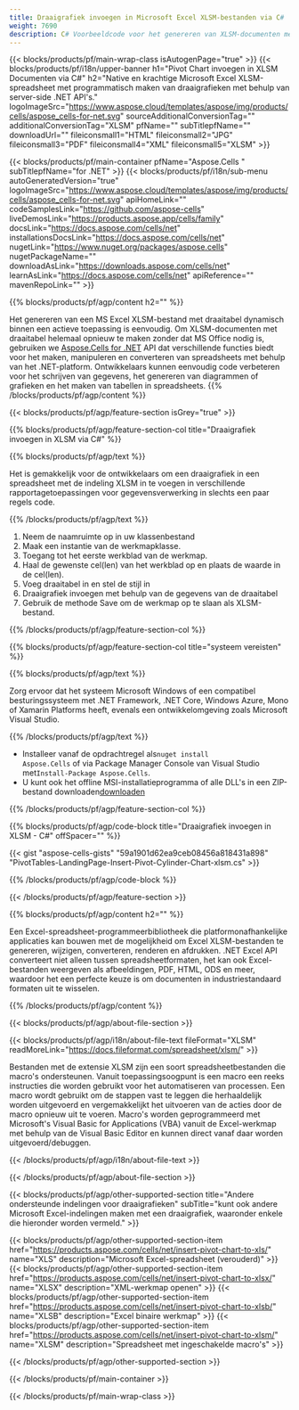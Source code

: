 ```yaml
---
title: Draaigrafiek invoegen in Microsoft Excel XLSM-bestanden via C#
weight: 7690
description: C# Voorbeeldcode voor het genereren van XLSM-documenten met draaigrafiek. Gebruik deze code voor het maken van Micorsoft Excel XLSM-bestanden met draaigrafiek binnen VB.NET, Asp.NET of een op .NET gebaseerde applicatie.
---
```

{{< blocks/products/pf/main-wrap-class isAutogenPage="true" >}}
{{< blocks/products/pf/i18n/upper-banner h1="Pivot Chart invoegen in XLSM Documenten via C#" h2="Native en krachtige Microsoft Excel XLSM-spreadsheet met programmatisch maken van draaigrafieken met behulp van server-side .NET API\'s." logoImageSrc="https://www.aspose.cloud/templates/aspose/img/products/cells/aspose_cells-for-net.svg" sourceAdditionalConversionTag="" additionalConversionTag="XLSM" pfName="" subTitlepfName="" downloadUrl="" fileiconsmall1="HTML" fileiconsmall2="JPG" fileiconsmall3="PDF" fileiconsmall4="XML" fileiconsmall5="XLSM" >}}

{{< blocks/products/pf/main-container pfName="Aspose.Cells " subTitlepfName="for .NET" >}}
{{< blocks/products/pf/i18n/sub-menu autoGeneratedVersion="true" logoImageSrc="https://www.aspose.cloud/templates/aspose/img/products/cells/aspose_cells-for-net.svg" apiHomeLink="" codeSamplesLink="https://github.com/aspose-cells" liveDemosLink="https://products.aspose.app/cells/family" docsLink="https://docs.aspose.com/cells/net" installationsDocsLink="https://docs.aspose.com/cells/net" nugetLink="https://www.nuget.org/packages/aspose.cells" nugetPackageName="" downloadAsLink="https://downloads.aspose.com/cells/net" learnAsLink="https://docs.aspose.com/cells/net" apiReference="" mavenRepoLink="" >}}

{{% blocks/products/pf/agp/content h2="" %}}

 Het genereren van een MS Excel XLSM-bestand met draaitabel dynamisch binnen een actieve toepassing is eenvoudig. Om XLSM-documenten met draaitabel helemaal opnieuw te maken zonder dat MS Office nodig is, gebruiken we
 [Aspose.Cells for .NET](https://products.aspose.com/cells/net) 
 API dat verschillende functies biedt voor het maken, manipuleren en converteren van spreadsheets met behulp van het .NET-platform. Ontwikkelaars kunnen eenvoudig code verbeteren voor het schrijven van gegevens, het genereren van diagrammen of grafieken en het maken van tabellen in spreadsheets.
{{% /blocks/products/pf/agp/content %}}

{{< blocks/products/pf/agp/feature-section isGrey="true" >}}

{{% blocks/products/pf/agp/feature-section-col title="Draaigrafiek invoegen in XLSM via C#" %}}

{{% blocks/products/pf/agp/text %}}

 Het is gemakkelijk voor de ontwikkelaars om een draaigrafiek in een spreadsheet met de indeling XLSM in te voegen in verschillende rapportagetoepassingen voor gegevensverwerking in slechts een paar regels code.

{{% /blocks/products/pf/agp/text %}}

1.  Neem de naamruimte op in uw klassenbestand
1.  Maak een instantie van de werkmapklasse.
1.  Toegang tot het eerste werkblad van de werkmap.
1.  Haal de gewenste cel(len) van het werkblad op en plaats de waarde in de cel(len).
1.  Voeg draaitabel in en stel de stijl in
1.  Draaigrafiek invoegen met behulp van de gegevens van de draaitabel
1. Gebruik de methode Save om de werkmap op te slaan als XLSM-bestand.

{{% /blocks/products/pf/agp/feature-section-col %}}

{{% blocks/products/pf/agp/feature-section-col title="systeem vereisten" %}}

{{% blocks/products/pf/agp/text %}}

 Zorg ervoor dat het systeem Microsoft Windows of een compatibel besturingssysteem met .NET Framework, .NET Core, Windows Azure, Mono of Xamarin Platforms heeft, evenals een ontwikkelomgeving zoals Microsoft Visual Studio.

{{% /blocks/products/pf/agp/text %}}

-  Installeer vanaf de opdrachtregel als<code>nuget install Aspose.Cells</code> of via Package Manager Console van Visual Studio met<code>Install-Package Aspose.Cells</code>.
-  U kunt ook het offline MSI-installatieprogramma of alle DLL's in een ZIP-bestand downloaden<a href="https://downloads.aspose.com/cells/net">downloaden</a>

{{% /blocks/products/pf/agp/feature-section-col %}}

{{% blocks/products/pf/agp/code-block title="Draaigrafiek invoegen in XLSM - C#" offSpacer="" %}}

{{< gist "aspose-cells-gists" "59a1901d62ea9ceb08456a818431a898" "PivotTables-LandingPage-Insert-Pivot-Cylinder-Chart-xlsm.cs" >}}

{{% /blocks/products/pf/agp/code-block %}}

{{< /blocks/products/pf/agp/feature-section >}}

<!-- aboutfile Starts -->     
{{% blocks/products/pf/agp/content h2="" %}}

Een Excel-spreadsheet-programmeerbibliotheek die platformonafhankelijke applicaties kan bouwen met de mogelijkheid om Excel XLSM-bestanden te genereren, wijzigen, converteren, renderen en afdrukken. .NET Excel API converteert niet alleen tussen spreadsheetformaten, het kan ook Excel-bestanden weergeven als afbeeldingen, PDF, HTML, ODS en meer, waardoor het een perfecte keuze is om documenten in industriestandaard formaten uit te wisselen.



{{% /blocks/products/pf/agp/content %}}

{{< blocks/products/pf/agp/about-file-section >}}

{{< blocks/products/pf/agp/i18n/about-file-text fileFormat="XLSM" readMoreLink="https://docs.fileformat.com/spreadsheet/xlsm/" >}}

Bestanden met de extensie XLSM zijn een soort spreadsheetbestanden die macro's ondersteunen. Vanuit toepassingsoogpunt is een macro een reeks instructies die worden gebruikt voor het automatiseren van processen. Een macro wordt gebruikt om de stappen vast te leggen die herhaaldelijk worden uitgevoerd en vergemakkelijkt het uitvoeren van de acties door de macro opnieuw uit te voeren. Macro's worden geprogrammeerd met Microsoft's Visual Basic for Applications (VBA) vanuit de Excel-werkmap met behulp van de Visual Basic Editor en kunnen direct vanaf daar worden uitgevoerd/debuggen.

{{< /blocks/products/pf/agp/i18n/about-file-text >}}

{{< /blocks/products/pf/agp/about-file-section >}}
<!-- aboutfile Ends -->

{{< blocks/products/pf/agp/other-supported-section title="Andere ondersteunde indelingen voor draaigrafieken" subTitle="kunt ook andere Microsoft Excel-indelingen maken met een draaigrafiek, waaronder enkele die hieronder worden vermeld." >}}

{{< blocks/products/pf/agp/other-supported-section-item href="https://products.aspose.com/cells/net/insert-pivot-chart-to-xls/" name="XLS" description="Microsoft Excel-spreadsheet (verouderd)" >}}
{{< blocks/products/pf/agp/other-supported-section-item href="https://products.aspose.com/cells/net/insert-pivot-chart-to-xlsx/" name="XLSX" description="XML-werkmap openen" >}}
{{< blocks/products/pf/agp/other-supported-section-item href="https://products.aspose.com/cells/net/insert-pivot-chart-to-xlsb/" name="XLSB" description="Excel binaire werkmap" >}}
{{< blocks/products/pf/agp/other-supported-section-item href="https://products.aspose.com/cells/net/insert-pivot-chart-to-xlsm/" name="XLSM" description="Spreadsheet met ingeschakelde macro\'s" >}}

{{< /blocks/products/pf/agp/other-supported-section >}}

{{< /blocks/products/pf/main-container >}}
    
{{< /blocks/products/pf/main-wrap-class >}}
